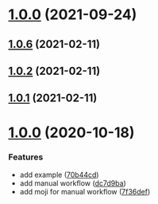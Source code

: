 # [1.0.0](https://github.com/wilsson/example-github-actions/compare/v1.0.6...v1.0.0) (2021-09-24)



## [1.0.6](https://github.com/wilsson/example-github-actions/compare/v1.0.5...v1.0.6) (2021-02-11)



## [1.0.2](https://github.com/wilsson/example-github-actions/compare/v1.0.1...v1.0.2) (2021-02-11)



## [1.0.1](https://github.com/wilsson/example-github-actions/compare/v1.0.0...v1.0.1) (2021-02-11)



# [1.0.0](https://github.com/wilsson/example-github-actions/compare/70b44cda94506361b1bd911e0336621ceb541c4d...v1.0.0) (2020-10-18)


### Features

* add example ([70b44cd](https://github.com/wilsson/example-github-actions/commit/70b44cda94506361b1bd911e0336621ceb541c4d))
* add manual workflow ([dc7d9ba](https://github.com/wilsson/example-github-actions/commit/dc7d9ba6b085a580c208f255b91b1d24c0ad9ce3))
* add moji for manual workflow ([7f36def](https://github.com/wilsson/example-github-actions/commit/7f36def646ec42dd8ca607a4dd0be70154342a4f))



